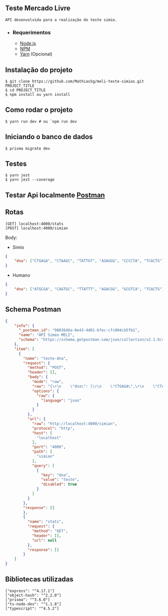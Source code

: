 ## Teste Mercado Livre

    API desenvolvida para a realização do teste simio.

- ### Requerimentos
    - [Node.js](https://nodejs.org/)
    - [NPM](https://npmjs.org/) 
    - [Yarn](https://yarnpkg.com/) (Opcional)

## Instalação do projeto

    $ git clone https://github.com/Mathias5g/meli-teste-simios.git PROJECT_TITLE
    $ cd PROJECT_TITLE
    $ npm install ou yarn install

## Como rodar o projeto
    $ yarn run dev # ou `npm run dev

## Iniciando o banco de dados 
    $ prisma migrate dev

## Testes
    $ yarn jest
    $ yarn jest --coverage

## Testar Api localmente [Postman](https://www.postman.com/downloads/)
## Rotas
    [GET] localhost:4000/stats
    [POST] localhost:4000/simian
Body:
- Simio
```json
{
    "dna": ["CTGAGA", "CTAAGC", "TATTGT", "AGAGGG", "CCCCTA", "TCACTG"]
}
```
- Humano
```json
{
    "dna": ["ATGCGA", "CAGTGC", "TTATTT", "AGACGG", "GCGTCA", "TCACTG"]
}
```

## Schema Postman
```json
{
	"info": {
      "_postman_id": "9883646a-0e43-4d01-bfec-cfc004cb5fb1",
      "name": "API Simeo MELI",
      "schema": "https://schema.getpostman.com/json/collection/v2.1.0/collection.json"
	},
	"item": [
      {
        "name": "teste-dna",
        "request": {
          "method": "POST",
          "header": [],
          "body": {
            "mode": "raw",
            "raw": "{\r\n    \"dna\": [\r\n    \"CTGAGA\",\r\n    \"CTAAGC\",\r\n    \"TATTGT\",\r\n    \"AGAGGG\",\r\n    \"CCCCTA\",\r\n    \"TCACTG\"\r\n]\r\n}",
            "options": {
              "raw": {
                "language": "json"
              }
            }
          },
          "url": {
            "raw": "http://localhost:4000/simian",
            "protocol": "http",
            "host": [
              "localhost"
            ],
            "port": "4000",
            "path": [
              "simian"
            ],
            "query": [
              {
                "key": "dna",
                "value": "teste",
                "disabled": true
              }
            ]
          }
        },
        "response": []
		},
		{
          "name": "stats",
          "request": {
            "method": "GET",
            "header": [],
            "url": null
          },
          "response": []
		}
	]
}
```

## Bibliotecas utilizadas
    ["express": "^4.17.1"]
    ["object-hash": "^2.2.0"]
    ["prisma": "^3.6.0"]
    ["ts-node-dev": "^1.1.8"]
    ["typescript": "^4.5.2"]